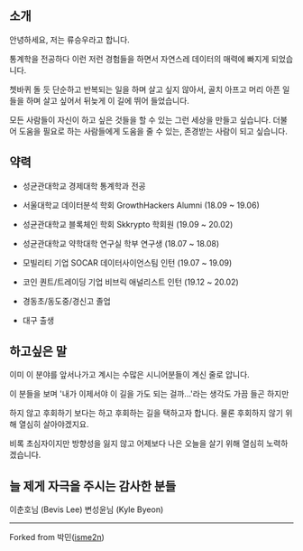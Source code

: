 ## 소개
안녕하세요, 저는 류승우라고 합니다.

통계학을 전공하다 이런 저런 경험들을 하면서 자연스레 데이터의 매력에 빠지게 되었습니다.

쳇바퀴 돌 듯 단순하고 반복되는 일을 하며 살고 싶지 않아서, 골치 아프고 머리 아픈 일들을 하며 살고 싶어서 뒤늦게 이 길에 뛰어 들었습니다.

모든 사람들이 자신이 하고 싶은 것들을 할 수 있는 그런 세상을 만들고 싶습니다. 더불어 도움을 필요로 하는 사람들에게 도움을 줄 수 있는, 존경받는 사람이 되고 싶습니다.

## 약력
- 성균관대학교 경제대학 통계학과 전공

- 서울대학교 데이터분석 학회 GrowthHackers Alumni (18.09 ~ 19.06)

- 성균관대학교 블록체인 학회 Skkrypto 학회원 (19.09 ~ 20.02)

- 성균관대학교 약학대학 연구실 학부 연구생 (18.07 ~ 18.08)

- 모빌리티 기업 SOCAR 데이터사이언스팀 인턴 (19.07 ~ 19.09)  

- 코인 퀀트/트레이딩 기업 비브릭 애널리스트 인턴 (19.12 ~ 20.02)  

- 경동초/동도중/경신고 졸업

- 대구 출생

## 하고싶은 말
이미 이 분야를 앞서나가고 계시는 수많은 시니어분들이 계신 줄로 압니다.

이 분들을 보며 '내가 이제서야 이 길을 가도 되는 걸까...'라는 생각도 가끔 들곤 하지만

하지 않고 후회하기 보다는 하고 후회하는 길을 택하고자 합니다. 물론 후회하지 않기 위해 열심히 살아야겠지요.

비록 초심자이지만 방향성을 잃지 않고 어제보다 나은 오늘을 살기 위해 열심히 노력하겠습니다.

## 늘 제게 자극을 주시는 감사한 분들
이춘호님 (Bevis Lee)
변성윤님 (Kyle Byeon)

---

Forked from 박민([isme2n](https://github.com/isme2n))
